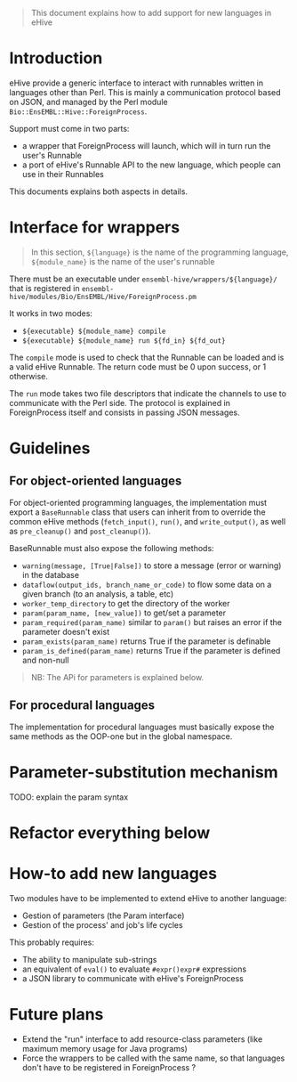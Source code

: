 
> This document explains how to add support for new languages in eHive

# Introduction

eHive provide a generic interface to interact with runnables written in
languages other than Perl. This is mainly a communication protocol based on
JSON, and managed by the Perl module ``Bio::EnsEMBL::Hive::ForeignProcess``.

Support must come in two parts:
* a wrapper that ForeignProcess will launch, which will in turn run the
  user's Runnable
* a port of eHive's Runnable API to the new language, which people can use
  in their Runnables

This documents explains both aspects in details.

# Interface for wrappers

> In this section, ``${language}`` is the name of the programming
> language, ``${module_name}`` is the name of the user's runnable

There must be an executable under ``ensembl-hive/wrappers/${language}/``
that is registered in ``ensembl-hive/modules/Bio/EnsEMBL/Hive/ForeignProcess.pm``

It works in two modes:
* ``${executable} ${module_name} compile``
* ``${executable} ${module_name} run ${fd_in} ${fd_out}``

The ``compile`` mode is used to check that the Runnable can be loaded and is a
valid eHive Runnable. The return code must be 0 upon success, or 1 otherwise.

The ``run`` mode takes two file descriptors that indicate the channels to
use to communicate with the Perl side. The protocol is explained in
ForeignProcess itself and consists in passing JSON messages.

# Guidelines

## For object-oriented languages

For object-oriented programming languages, the implementation must export a
``BaseRunnable`` class that users can inherit from to override the common
eHive methods (``fetch_input()``, ``run()``, and ``write_output()``, as well as
``pre_cleanup()`` and ``post_cleanup()``).

BaseRunnable must also expose the following methods:
* ``warning(message, [True|False])``
  to store a message (error or warning) in the database
* ``dataflow(output_ids, branch_name_or_code)``
  to flow some data on a given branch (to an analysis, a table, etc)
* ``worker_temp_directory``
  to get the directory of the worker
* ``param(param_name, [new_value])``
  to get/set a parameter
* ``param_required(param_name)``
  similar to ``param()`` but raises an error if the parameter doesn't exist
* ``param_exists(param_name)``
  returns True if the parameter is definable
* ``param_is_defined(param_name)``
  returns True if the parameter is defined and non-null

>NB: The APi for parameters is explained below.


## For procedural languages

The implementation for procedural languages must basically expose the same
methods as the OOP-one but in the global namespace.

# Parameter-substitution mechanism

TODO: explain the param syntax


# Refactor everything below

# How-to add new languages

Two modules have to be implemented to extend eHive to another language:
* Gestion of parameters (the Param interface)
* Gestion of the process' and job's life cycles

This probably requires:
* The ability to manipulate sub-strings
* an equivalent of ``eval()`` to evaluate ``#expr()expr#`` expressions
* a JSON library to communicate with eHive's ForeignProcess


# Future plans

* Extend the "run" interface to add resource-class parameters (like
  maximum memory usage for Java programs)
* Force the wrappers to be called with the same name, so that languages
  don't have to be registered in ForeignProcess ?

